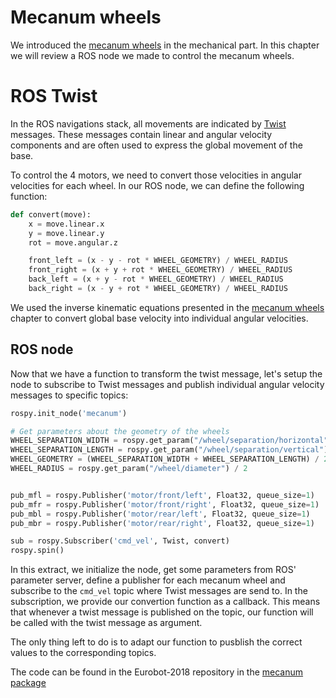 # Mecanum wheels

We introduced the [mecanum wheels](mechanical/mecanum.md) in the mechanical part.
In this chapter we will review a ROS node we made to control the mecanum wheels.

# ROS Twist

In the ROS navigations stack, all movements are indicated by [Twist](http://docs.ros.org/api/geometry_msgs/html/msg/Twist.html) messages.
These messages contain linear and angular velocity components and are often used to express the global movement of the base.

To control the 4 motors, we need to convert those velocities in angular velocities for each wheel. In our ROS node, we can define the 
following function:


```python
def convert(move):
    x = move.linear.x
    y = move.linear.y
    rot = move.angular.z

    front_left = (x - y - rot * WHEEL_GEOMETRY) / WHEEL_RADIUS
    front_right = (x + y + rot * WHEEL_GEOMETRY) / WHEEL_RADIUS
    back_left = (x + y - rot * WHEEL_GEOMETRY) / WHEEL_RADIUS
    back_right = (x - y + rot * WHEEL_GEOMETRY) / WHEEL_RADIUS
```

We used the inverse kinematic equations presented in the [mecanum wheels](mechanical/mecanum.md) chapter to convert global base velocity
into individual angular velocities.

## ROS node

Now that we have a function to transform the twist message, let's setup the node to subscribe to Twist messages and publish individual
angular velocity messages to specific topics:

```python
rospy.init_node('mecanum')

# Get parameters about the geometry of the wheels
WHEEL_SEPARATION_WIDTH = rospy.get_param("/wheel/separation/horizontal")
WHEEL_SEPARATION_LENGTH = rospy.get_param("/wheel/separation/vertical")
WHEEL_GEOMETRY = (WHEEL_SEPARATION_WIDTH + WHEEL_SEPARATION_LENGTH) / 2
WHEEL_RADIUS = rospy.get_param("/wheel/diameter") / 2


pub_mfl = rospy.Publisher('motor/front/left', Float32, queue_size=1)
pub_mfr = rospy.Publisher('motor/front/right', Float32, queue_size=1)
pub_mbl = rospy.Publisher('motor/rear/left', Float32, queue_size=1)
pub_mbr = rospy.Publisher('motor/rear/right', Float32, queue_size=1)

sub = rospy.Subscriber('cmd_vel', Twist, convert)
rospy.spin()
```

In this extract, we initialize the node, get some parameters from ROS' parameter server, define a publisher for each mecanum wheel and 
subscribe to the `cmd_vel` topic where Twist messages are send to. In the subscription, we provide our convertion function as a callback.
This means that whenever a twist message is published on the topic, our function will be called with the twist message as argument.

The only thing left to do is to adapt our function to pusblish the correct values to the corresponding topics.

The code can be found in the Eurobot-2018 repository in the [mecanum package](https://github.com/Ecam-Eurobot/Eurobot-2018/blob/master/ros_packages/mecanum/src/mecanum.py)
